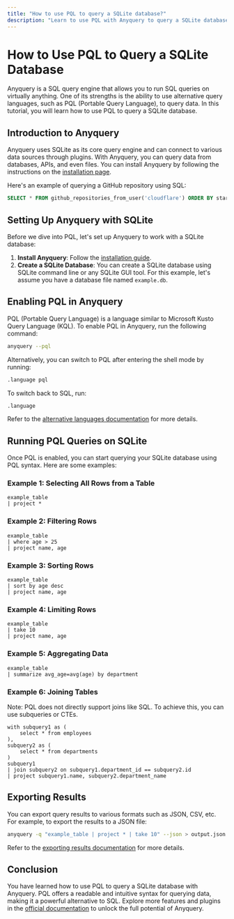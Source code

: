 ```yaml
---
title: "How to use PQL to query a SQLite database?"
description: "Learn to use PQL with Anyquery to query a SQLite database. Set up Anyquery, enable PQL, and run various queries like filtering, sorting, and aggregating data efficiently."
---
```


# How to Use PQL to Query a SQLite Database

Anyquery is a SQL query engine that allows you to run SQL queries on virtually anything. One of its strengths is the ability to use alternative query languages, such as PQL (Portable Query Language), to query data. In this tutorial, you will learn how to use PQL to query a SQLite database.

## Introduction to Anyquery

Anyquery uses SQLite as its core query engine and can connect to various data sources through plugins. With Anyquery, you can query data from databases, APIs, and even files. You can install Anyquery by following the instructions on the [installation page](https://anyquery.dev/docs/#installation).

Here's an example of querying a GitHub repository using SQL:

```sql
SELECT * FROM github_repositories_from_user('cloudflare') ORDER BY stargazers_count DESC;
```

## Setting Up Anyquery with SQLite

Before we dive into PQL, let's set up Anyquery to work with a SQLite database:

1. **Install Anyquery**: Follow the [installation guide](https://anyquery.dev/docs/#installation).
2. **Create a SQLite Database**: You can create a SQLite database using SQLite command line or any SQLite GUI tool. For this example, let's assume you have a database file named `example.db`.

## Enabling PQL in Anyquery

PQL (Portable Query Language) is a language similar to Microsoft Kusto Query Language (KQL). To enable PQL in Anyquery, run the following command:

```bash
anyquery --pql
```

Alternatively, you can switch to PQL after entering the shell mode by running:

```sql
.language pql
```

To switch back to SQL, run:

```sql
.language
```

Refer to the [alternative languages documentation](https://anyquery.dev/docs/usage/alternative-languages) for more details.

## Running PQL Queries on SQLite

Once PQL is enabled, you can start querying your SQLite database using PQL syntax. Here are some examples:

### Example 1: Selecting All Rows from a Table

```pql
example_table
| project *
```

### Example 2: Filtering Rows

```pql
example_table
| where age > 25
| project name, age
```

### Example 3: Sorting Rows

```pql
example_table
| sort by age desc
| project name, age
```

### Example 4: Limiting Rows

```pql
example_table
| take 10
| project name, age
```

### Example 5: Aggregating Data

```pql
example_table
| summarize avg_age=avg(age) by department
```

### Example 6: Joining Tables

Note: PQL does not directly support joins like SQL. To achieve this, you can use subqueries or CTEs.

```pql
with subquery1 as (
    select * from employees
),
subquery2 as (
    select * from departments
)
subquery1
| join subquery2 on subquery1.department_id == subquery2.id
| project subquery1.name, subquery2.department_name
```

## Exporting Results

You can export query results to various formats such as JSON, CSV, etc. For example, to export the results to a JSON file:

```bash
anyquery -q "example_table | project * | take 10" --json > output.json
```

Refer to the [exporting results documentation](https://anyquery.dev/docs/usage/exporting-results) for more details.

## Conclusion

You have learned how to use PQL to query a SQLite database with Anyquery. PQL offers a readable and intuitive syntax for querying data, making it a powerful alternative to SQL. Explore more features and plugins in the [official documentation](https://anyquery.dev/docs/usage/) to unlock the full potential of Anyquery.
